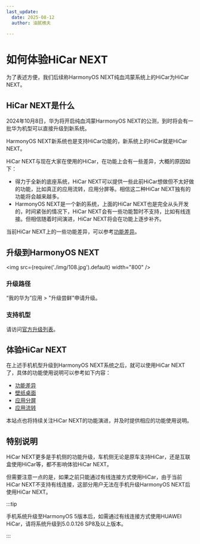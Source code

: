 ```yaml
---
last_update:
  date: 2025-08-12
  author: 油腻樵夫

---
```


# 如何体验HiCar NEXT

为了表述方便，我们后续称HarmonyOS NEXT纯血鸿蒙系统上的HiCar为HiCar NEXT。

## HiCar NEXT是什么

2024年10月8日，华为将开启纯血鸿蒙HarmonyOS NEXT的公测，到时将会有一批华为机型可以直接升级到新系统。

HarmonyOS NEXT新系统也是支持HiCar功能的，新系统上的HiCar就是HiCar NEXT。

HiCar NEXT与现在大家在使用的HiCar，在功能上会有一些差异，大概的原因如下：

* 得力于全新的底座系统，HiCar NEXT可以提供一些此前HiCar想做但不太好做的功能，比如真正的应用流转，应用分屏等。相信这二种HiCar NEXT独有的功能将会越来越多。
* HarmonyOS NEXT是一个新的系统，上面的HiCar NEXT也是完全从头开发的，时间紧张的情况下，HiCar NEXT会有一些功能暂时不支持，比如有线连接。但相信随着时间演进，HiCar NEXT将会在功能上逐步补齐。

当前HiCar NEXT上的一些功能差异，可以参考[功能差异](./diff.md)。


## 升级到HarmonyOS NEXT

<img
  src={require('./img/108.jpg').default}
  width="800" 
/>

### 升级路径

“我的华为”应用 > "升级尝鲜"申请升级。

### 支持机型

请访问[官方升级列表](https://consumer.huawei.com/cn/support/harmonyos/models-next/)。

## 体验HiCar NEXT

在上述手机机型升级到HarmonyOS NEXT系统之后，就可以使用HiCar NEXT了，具体的功能使用说明可以参考如下内容：

* [功能差异](./diff.md)
* [壁纸桌面](./copilot.md)
* [应用分屏](./screen-split.md)
* [应用流转](./transfer.md)

本站点也将持续关注HiCar NEXT的功能演进，并及时提供相应的功能使用说明。

## 特别说明

HiCar NEXT更多是手机侧的功能升级，车机侧无论是原车支持HiCar，还是互联盒使用HiCar等，都不影响体验HiCar NEXT。

但需要注意一点的是，如果之前只能通过有线连接方式使用HiCar，由于当前HiCar NEXT不支持有线连接，这部分用户无法在手机升级HarmonyOS NEXT后使用HiCar NEXT。

:::tip

手机系统升级至HarmonyOS 5版本后，如需通过有线连接方式使用HUAWEI HiCar，请将系统升级到5.0.0.126 SP8及以上版本。

:::
